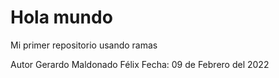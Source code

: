 # Hola mundo
Mi primer repositorio usando ramas

Autor Gerardo Maldonado Félix
Fecha: 09 de Febrero del 2022
